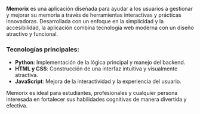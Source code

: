 **Memorix** es una aplicación diseñada para ayudar a los usuarios a gestionar y mejorar su memoria a través de herramientas interactivas y prácticas innovadoras. Desarrollada con un enfoque en la simplicidad y la accesibilidad, la aplicación combina tecnología web moderna con un diseño atractivo y funcional.

### Tecnologías principales:
- **Python**: Implementación de la lógica principal y manejo del backend.
- **HTML y CSS**: Construcción de una interfaz intuitiva y visualmente atractiva.
- **JavaScript**: Mejora de la interactividad y la experiencia del usuario.

Memorix es ideal para estudiantes, profesionales y cualquier persona interesada en fortalecer sus habilidades cognitivas de manera divertida y efectiva. 
